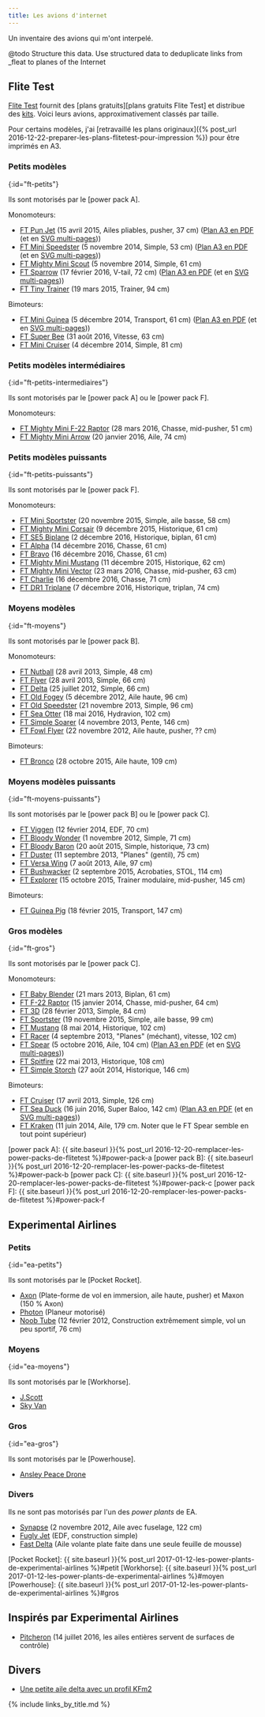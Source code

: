 ```yaml
---
title: Les avions d'internet
---
```

Un inventaire des avions qui m'ont interpelé.

@todo Structure this data. Use structured data to deduplicate links from _fleat to planes of the Internet

Flite Test
----------

[Flite Test](http://flitetest.com) fournit des [plans gratuits][plans gratuits Flite Test] et distribue des [kits](http://store.flitetest.com/airplanes/).
Voici leurs avions, approximativement classés par taille.

Pour certains modèles, j'ai [retravaillé les plans originaux]({% post_url 2016-12-22-preparer-les-plans-flitetest-pour-impression %}) pour être imprimés en A3.

### Petits modèles
{:id="ft-petits"}

Ils sont motorisés par le [power pack A].

Monomoteurs:

- [FT Pun Jet](http://flitetest.com/articles/ft-pun-jet-build) (15 avril 2015, Ailes pliables, pusher, 37&nbsp;cm) ([Plan A3 en PDF](flitetest-pun-jet.pdf) (et en [SVG multi-pages](flitetest-pun-jet.svg)))
- [FT Mini Speedster](http://flitetest.com/articles/ft-mini-speedster-build) (5 novembre 2014, Simple, 53&nbsp;cm) ([Plan A3 en PDF](flitetest-mini-speedster.pdf) (et en [SVG multi-pages](flitetest-mini-speedster.svg)))
- [FT Mighty Mini Scout](http://flitetest.com/articles/ft-mini-scout-build-mighty-minis) (5 novembre 2014, Simple, 61&nbsp;cm)
- [FT Sparrow](http://flitetest.com/articles/ft-sparrow-build) (17 février 2016, V-tail, 72&nbsp;cm) ([Plan A3 en PDF](flitetest-sparrow.pdf) (et en [SVG multi-pages](flitetest-sparrow.svg)))
- [FT Tiny Trainer](http://flitetest.com/articles/flite-test-tiny-trainer) (19 mars 2015, Trainer, 94&nbsp;cm)

Bimoteurs:

- [FT Mini Guinea](http://flitetest.com/articles/ft-mini-guinea-build) (5 décembre 2014, Transport, 61&nbsp;cm) ([Plan A3 en PDF](flitetest-mini-guinea.pdf) (et en [SVG multi-pages](flitetest-mini-guinea.svg)))
- [FT Super Bee](http://flitetest.com/articles/ft-super-bee-build) (31 août 2016, Vitesse, 63&nbsp;cm)
- [FT Mini Cruiser](http://flitetest.com/articles/ft-mini-cruiser-build) (4 décembre 2014, Simple, 81&nbsp;cm)

### Petits modèles intermédiaires
{:id="ft-petits-intermediaires"}

Ils sont motorisés par le [power pack A] ou le [power pack F].

Monomoteurs:

- [FT Mighty Mini F-22 Raptor](http://flitetest.com/articles/mighty-mini-f-22-diy-build) (28 mars 2016, Chasse, mid-pusher, 51&nbsp;cm)
- [FT Mighty Mini Arrow](http://flitetest.com/articles/ft-mighty-mini-arrow-build) (20 janvier 2016, Aile, 74&nbsp;cm)

### Petits modèles puissants
{:id="ft-petits-puissants"}

Ils sont motorisés par le [power pack F].

Monomoteurs:

- [FT Mini Sportster](http://flitetest.com/articles/ft-mini-sportster-build) (20 novembre 2015, Simple, aile basse, 58&nbsp;cm)
- [FT Mighty Mini Corsair](http://flitetest.com/articles/ft-mighty-mini-corsair-build) (9 décembre 2015, Historique, 61&nbsp;cm)
- [FT SE5 Biplane](http://flitetest.com/articles/ft-se5-biplane-build) (2 décembre 2016, Historique, biplan, 61&nbsp;cm)
- [FT Alpha](http://flitetest.com/articles/ft-alpha-build) (14 décembre 2016, Chasse, 61&nbsp;cm)
- [FT Bravo](http://flitetest.com/articles/ft-bravo-build) (16 décembre 2016, Chasse, 61&nbsp;cm)
- [FT Mighty Mini Mustang](http://flitetest.com/articles/ft-mighty-mini-mustang-build) (11 décembre 2015, Historique, 62&nbsp;cm)
- [FT Mighty Mini Vector](http://flitetest.com/articles/ft-mighty-mini-vector-build) (23 mars 2016, Chasse, mid-pusher, 63&nbsp;cm)
- [FT Charlie](http://flitetest.com/articles/ft-charlie-build) (16 décembre 2016, Chasse, 71&nbsp;cm)
- [FT DR1 Triplane](http://flitetest.com/articles/ft-dr1-triplane-build) (7 décembre 2016, Historique, triplan, 74&nbsp;cm)

### Moyens modèles
{:id="ft-moyens"}

Ils sont motorisés par le [power pack B].

Monomoteurs:

- [FT Nutball](http://flitetest.com/articles/nutball-scratch-build) (28 avril 2013, Simple, 48&nbsp;cm)
- [FT Flyer](http://flitetest.com/articles/FT_Flyer_Scratch_build) (28 avril 2013, Simple, 66&nbsp;cm)
- [FT Delta](http://flitetest.com/articles/DeltaScratchBuild) (25 juillet 2012, Simple, 66&nbsp;cm)
- [FT Old Fogey](http://flitetest.com/articles/FT_Old_Fogey_Scratch_Build) (5 décembre 2012, Aile haute, 96&nbsp;cm)
- [FT Old Speedster](http://flitetest.com/articles/ft-old-speedster-build) (21 novembre 2013, Simple, 96&nbsp;cm)
- [FT Sea Otter](http://flitetest.com/articles/ft-sea-otter-build) (18 mai 2016, Hydravion, 102&nbsp;cm)
- [FT Simple Soarer](http://flitetest.com/articles/ft-simple-soarer-build) (4 novembre 2013, Pente, 146&nbsp;cm)
- [FT Fowl Flyer](http://flitetest.com/articles/Fowl_Flyer_Swappable_Scratch_Build) (22 novembre 2012, Aile haute, pusher, ??&nbsp;cm)

Bimoteurs:

- [FT Bronco](http://flitetest.com/articles/ft-bronco-build) (28 octobre 2015, Aile haute, 109&nbsp;cm)

### Moyens modèles puissants
{:id="ft-moyens-puissants"}

Ils sont motorisés par le [power pack B] ou le [power pack C].

- [FT Viggen](http://flitetest.com/articles/ft-viggen-build) (12 février 2014, EDF, 70&nbsp;cm)
- [FT Bloody Wonder](http://flitetest.com/articles/FT_Bloody_Wonder_Scratch_Build) (1 novembre 2012, Simple, 71&nbsp;cm)
- [FT Bloody Baron](http://flitetest.com/articles/ft-bloody-baron-build) (20 août 2015, Simple, historique, 73&nbsp;cm)
- [FT Duster](http://flitetest.com/articles/ft-duster-build) (11 septembre 2013, "Planes" (gentil), 75&nbsp;cm)
- [FT Versa Wing](http://flitetest.com/articles/ft-versa-wing-build) (7 août 2013, Aile, 97&nbsp;cm)
- [FT Bushwacker](http://flitetest.com/articles/ft-bushwacker-build) (2 septembre 2015, Acrobaties, STOL, 114&nbsp;cm)
- [FT Explorer](http://flitetest.com/articles/ft-explorer-build) (15 octobre 2015, Trainer modulaire, mid-pusher, 145&nbsp;cm)

Bimoteurs:

- [FT Guinea Pig](http://flitetest.com/articles/ft-guinea-build) (18 février 2015, Transport, 147&nbsp;cm)

### Gros modèles
{:id="ft-gros"}

Ils sont motorisés par le [power pack C].

Monomoteurs:

- [FT Baby Blender](http://flitetest.com/articles/baby-blender-2-draft) (21 mars 2013, Biplan, 61&nbsp;cm)
- [FT F-22 Raptor](http://flitetest.com/articles/ft-22-raptor-build) (15 janvier 2014, Chasse, mid-pusher, 64&nbsp;cm)
- [FT 3D](http://flitetest.com/articles/ft-3d-scratch-build) (28 février 2013, Simple, 84&nbsp;cm)
- [FT Sportster](http://flitetest.com/articles/ft-sportster-build) (19 novembre 2015, Simple, aile basse, 99&nbsp;cm)
- [FT Mustang](http://flitetest.com/articles/ft-mustang-build) (8 mai 2014, Historique, 102&nbsp;cm)
- [FT Racer](http://flitetest.com/articles/ft-racer-build) (4 septembre 2013, "Planes" (méchant), vitesse, 102&nbsp;cm)
- [FT Spear](http://flitetest.com/articles/ft-spear-build) (5 octobre 2016, Aile, 104&nbsp;cm) ([Plan A3 en PDF](flitetest-spear.pdf) (et en [SVG multi-pages](flitetest-spear.svg)))
- [FT Spitfire](http://flitetest.com/articles/ft-spitfire-build) (22 mai 2013, Historique, 108&nbsp;cm)
- [FT Simple Storch](http://flitetest.com/articles/ft-simple-storch-build) (27 août 2014, Historique, 146&nbsp;cm)

Bimoteurs:

- [FT Cruiser](http://flitetest.com/articles/ft-cruiser-build) (17 avril 2013, Simple, 126&nbsp;cm)
- [FT Sea Duck](http://flitetest.com/articles/ft-sea-duck-build) (16 juin 2016, Super Baloo, 142&nbsp;cm) ([Plan A3 en PDF](flitetest-sea-duck.pdf) (et en [SVG multi-pages](flitetest-sea-duck.svg)))
- [FT Kraken](http://flitetest.com/articles/kraken-build) (11 juin 2014, Aile, 179&nbsp;cm. Noter que le FT Spear semble en tout point supérieur)

[power pack A]: {{ site.baseurl }}{% post_url 2016-12-20-remplacer-les-power-packs-de-flitetest %}#power-pack-a
[power pack B]: {{ site.baseurl }}{% post_url 2016-12-20-remplacer-les-power-packs-de-flitetest %}#power-pack-b
[power pack C]: {{ site.baseurl }}{% post_url 2016-12-20-remplacer-les-power-packs-de-flitetest %}#power-pack-c
[power pack F]: {{ site.baseurl }}{% post_url 2016-12-20-remplacer-les-power-packs-de-flitetest %}#power-pack-f

Experimental Airlines
---------------------

### Petits
{:id="ea-petits"}

Ils sont motorisés par le [Pocket Rocket].

- [Axon](https://www.youtube.com/watch?v=WKh1gjmTKvw&t=456s) (Plate-forme de vol en immersion, aile haute, pusher) et Maxon (150&nbsp;% Axon)
- [Photon](https://www.youtube.com/playlist?list=PL0F209186D3388842) (Planeur motorisé)
- [Noob Tube](https://www.youtube.com/watch?v=8xk9ecvgkU0) (12 février 2012, Construction extrêmement simple, vol un peu sportif, 76&nbsp;cm)

### Moyens
{:id="ea-moyens"}

Ils sont motorisés par le [Workhorse].

- [J.Scott](https://www.youtube.com/watch?v=9E-qaHA5C-I)
- [Sky Van](https://www.youtube.com/watch?v=CKC6rnTX16E&t=503s)

### Gros
{:id="ea-gros"}

Ils sont motorisés par le [Powerhouse].

- [Ansley Peace Drone](https://www.youtube.com/playlist?vlist=PLXJD6Heu7H5_a-LfiGeA7YdP_jL2LUfmx)

### Divers

Ils ne sont pas motorisés par l'un des *power plants* de EA.

- [Synapse](https://www.youtube.com/playlist?list=PLXJD6Heu7H5_OcX_yP8DuTH8HaeejyNAW) (2 novembre 2012, Aile avec fuselage, 122&nbsp;cm)
- [Fugly Jet](https://www.youtube.com/watch?v=H0fG4wBq_80) (EDF, construction simple)
- [Fast Delta](https://www.youtube.com/watch?v=dDi0Tfj0vIc) (Aile volante plate faite dans une seule feuille de mousse)

[Pocket Rocket]: {{ site.baseurl }}{% post_url 2017-01-12-les-power-plants-de-experimental-airlines %}#petit
[Workhorse]: {{ site.baseurl }}{% post_url 2017-01-12-les-power-plants-de-experimental-airlines %}#moyen
[Powerhouse]: {{ site.baseurl }}{% post_url 2017-01-12-les-power-plants-de-experimental-airlines %}#gros

Inspirés par Experimental Airlines
----------------------------------

- [Pitcheron](https://www.youtube.com/watch?v=sJGJqBU9fX8&t=878s) (14 juillet 2016, les ailes entières servent de surfaces de contrôle)

Divers
------

- [Une petite aile delta avec un profil KFm2](https://www.youtube.com/watch?v=lpjzNjn7ynw)

{% include links_by_title.md %}
